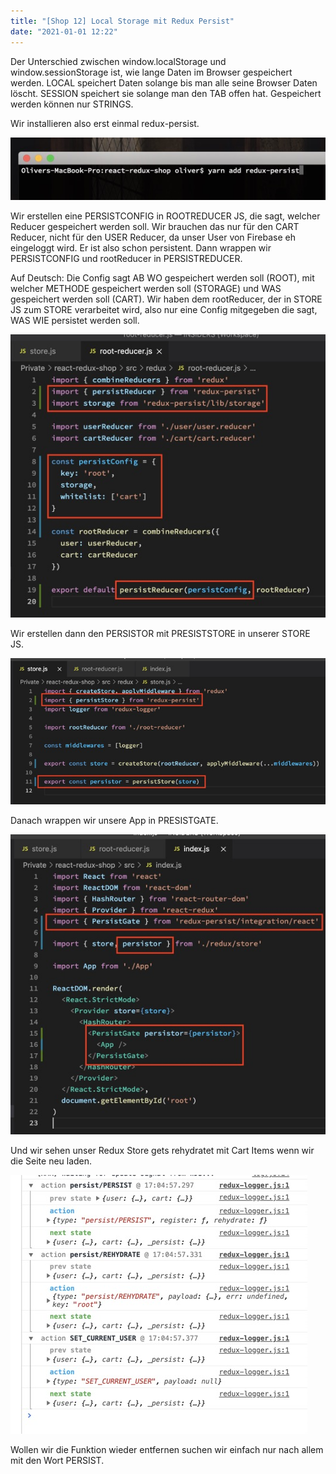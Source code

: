 ```yaml
---
title: "[Shop 12] Local Storage mit Redux Persist"
date: "2021-01-01 12:22"
---
```


Der Unterschied zwischen window.localStorage und window.sessionStorage ist, wie lange Daten im Browser gespeichert werden. LOCAL speichert Daten solange bis man alle seine Browser Daten löscht. SESSION speichert sie solange man den TAB offen hat. Gespeichert werden können nur STRINGS.

Wir installieren also erst einmal redux-persist.

![Screenshot](../images/22-1.jpg)

Wir erstellen eine PERSISTCONFIG in ROOTREDUCER JS, die sagt, welcher Reducer gespeichert werden soll. Wir brauchen das nur für den CART Reducer, nicht für den USER Reducer, da unser User von Firebase eh eingeloggt wird. Er ist also schon persistent. Dann wrappen wir PERSISTCONFIG und rootReducer in PERSISTREDUCER.

Auf Deutsch: Die Config sagt AB WO gespeichert werden soll (ROOT), mit welcher METHODE gespeichert werden soll (STORAGE) und WAS gespeichert werden soll (CART). Wir haben dem rootReducer, der in STORE JS zum STORE verarbeitet wird, also nur eine Config mitgegeben die sagt, WAS WIE persistet werden soll.

![Screenshot](../images/22-2.jpg)

Wir erstellen dann den PERSISTOR mit PRESISTSTORE in unserer STORE JS.

![Screenshot](../images/22-3.jpg)

Danach wrappen wir unsere App in PRESISTGATE.

![Screenshot](../images/22-4.jpg)

Und wir sehen unser Redux Store gets rehydratet mit Cart Items wenn wir die Seite neu laden.

![Screenshot](../images/22-5.jpg)

Wollen wir die Funktion wieder entfernen suchen wir einfach nur nach allem mit den Wort PERSIST.

